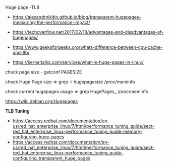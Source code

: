 Huge page -TLB
  * https://alexandrnikitin.github.io/blog/transparent-hugepages-measuring-the-performance-impact/
  * https://techoverflow.net/2017/02/18/advantages-and-disadvantages-of-hugepages/
  * https://www.geeksforgeeks.org/whats-difference-between-cpu-cache-and-tlb/

  * https://kerneltalks.com/services/what-is-huge-pages-in-linux/
  
   check page size - getconf PAGESIZE

   check Huge Page size =>  grep -i hugepagesize /proc/meminfo

   check current hugepages usage => grep HugePages_ /proc/meminfo
   
    
  https://wiki.debian.org/Hugepages
  
  **TLB Tuning**
   * https://access.redhat.com/documentation/en-us/red_hat_enterprise_linux/7/html/performance_tuning_guide/sect-red_hat_enterprise_linux-performance_tuning_guide-memory-configuring-huge-pages
   * https://access.redhat.com/documentation/en-us/red_hat_enterprise_linux/7/html/performance_tuning_guide/sect-red_hat_enterprise_linux-performance_tuning_guide-configuring_transparent_huge_pages
  
  

